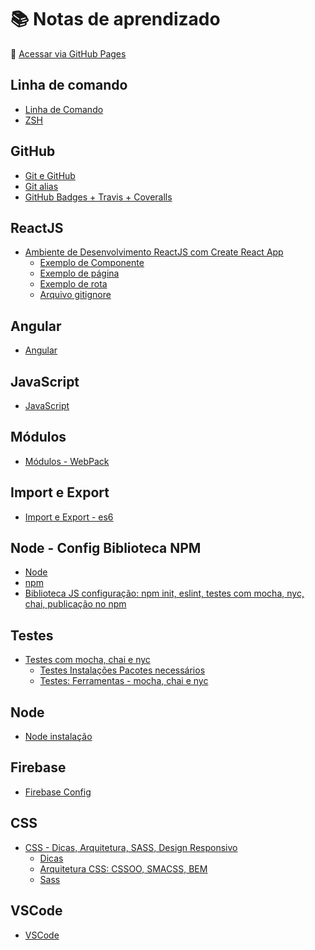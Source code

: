 # :books: Notas de aprendizado

:link: [Acessar via GitHub Pages](https://layshidani.github.io/my-learning-notes/)


<!-- gerador de table of contents:
  https://magnetikonline.github.io/markdown-toc-generate/

  https://ecotrust-canada.github.io/markdown-toc/
 -->

<!-- TODO add Linux, node-->

## Linha de comando
* [Linha de Comando](https://layshidani.github.io/my-learning-notes/command-line/command-line)
* [ZSH](https://layshidani.github.io/my-learning-notes/command-line/zsh)

## GitHub
* [Git e GitHub](https://layshidani.github.io/my-learning-notes/git-github/git)
* [Git alias](https://layshidani.github.io/my-learning-notes/git-github/git-alias)
* [GitHub Badges + Travis + Coveralls](https://layshidani.github.io/my-learning-notes/git-github/github-badges)

## ReactJS
* [Ambiente de Desenvolvimento ReactJS com Create React App](https://layshidani.github.io/my-learning-notes/react/create-react-app)
  * [Exemplo de Componente](https://layshidani.github.io/my-learning-notes/react/component)
  * [Exemplo de página](https://layshidani.github.io/my-learning-notes/react/page)
  * [Exemplo de rota](https://layshidani.github.io/my-learning-notes/react/rota)
  * [Arquivo gitignore](https://layshidani.github.io/my-learning-notes/react/gitignore-react)

## Angular
* [Angular](https://layshidani.github.io/my-learning-notes/angular/angular)

## JavaScript
* [JavaScript](https://layshidani.github.io/learning-front-end/tree/master/learning-js)

## Módulos
* [Módulos - WebPack](https://layshidani.github.io/my-learning-notes/tree/master/modules-webpack/)

## Import e Export
* [Import e Export - es6](https://layshidani.github.io/my-learning-notes/tree/master/import-export/import-export)

## Node - Config Biblioteca NPM
* [Node](https://layshidani.github.io/my-learning-notes/node/node)
* [npm](https://layshidani.github.io/my-learning-notes/node/npm)
* [Biblioteca JS configuração: npm init, eslint, testes com mocha, nyc, chai, publicação no npm](https://layshidani.github.io/my-learning-notes/tree/master/lib-js-config)

## Testes
* [Testes com mocha, chai e nyc](https://layshidani.github.io/my-learning-notes/tree/master/notes/tests-tdd/)
  * [Testes Instalações Pacotes necessários](https://layshidani.github.io/my-learning-notes/tests-tdd/testes-instalacoes)
  * [Testes: Ferramentas - mocha, chai e nyc](https://layshidani.github.io/my-learning-notes/tests-tdd/testes-ferramentas)

## Node
* [Node instalação](https://layshidani.github.io/my-learning-notes/node/node)

## Firebase
* [Firebase Config](https://layshidani.github.io/my-learning-notes/firebase/firebase-config)

## CSS
* [CSS - Dicas, Arquitetura, SASS, Design Responsivo](https://layshidani.github.io/my-learning-notes/tree/master/learning-css/)
  * [Dicas](https://layshidani.github.io/my-learning-notes/learning-css/dicas-css)
  * [Arquitetura CSS: CSSOO, SMACSS, BEM](https://layshidani.github.io/my-learning-notes/learning-css/arq-css)
  * [Sass](https://layshidani.github.io/my-learning-notes/learning-css/sass)
  <!-- * [Design Responsivo - CookBook](https://layshidani.github.io/my-learning-notes/learning-css/design-reponsivo-receita) -->

## VSCode
* [VSCode](https://layshidani.github.io/my-learning-notes/vscode)
